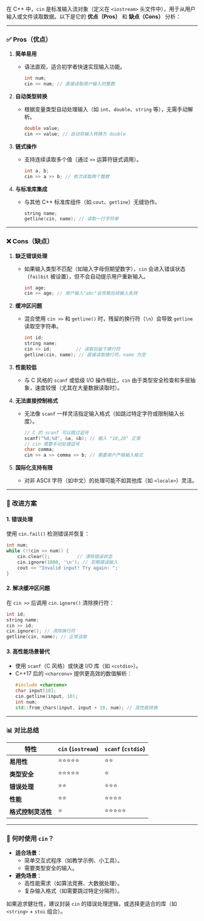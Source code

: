 在 C++ 中，`cin` 是标准输入流对象（定义在 `<iostream>` 头文件中），用于从用户输入或文件读取数据。以下是它的 **优点（Pros）** 和 **缺点（Cons）** 分析：

---

### **✅ Pros（优点）**
1. **简单易用**  
   - 语法直观，适合初学者快速实现输入功能。  
     ```cpp
     int num;
     cin >> num; // 直接读取用户输入的整数
     ```

2. **自动类型转换**  
   - 根据变量类型自动处理输入（如 `int`、`double`、`string` 等），无需手动解析。  
     ```cpp
     double value;
     cin >> value; // 自动将输入转换为 double
     ```

3. **链式操作**  
   - 支持连续读取多个值（通过 `>>` 运算符链式调用）。  
     ```cpp
     int a, b;
     cin >> a >> b; // 依次读取两个整数
     ```

4. **与标准库集成**  
   - 与其他 C++ 标准库组件（如 `cout`、`getline`）无缝协作。  
     ```cpp
     string name;
     getline(cin, name); // 读取一行字符串
     ```

---

### **❌ Cons（缺点）**
1. **缺乏错误处理**  
   - 如果输入类型不匹配（如输入字母但期望数字），`cin` 会进入错误状态（`failbit` 被设置），但不会自动提示用户重新输入。  
     ```cpp
     int age;
     cin >> age; // 用户输入"abc"会导致后续输入失效
     ```

2. **缓冲区问题**  
   - 混合使用 `cin >>` 和 `getline()` 时，残留的换行符（`\n`）会导致 `getline` 读取空字符串。  
     ```cpp
     int id;
     string name;
     cin >> id;         // 读取后留下换行符
     getline(cin, name); // 直接读取换行符，name 为空
     ```

3. **性能较低**  
   - 与 C 风格的 `scanf` 或低级 I/O 操作相比，`cin` 由于类型安全检查和多层抽象，速度较慢（尤其在大量数据读取时）。

4. **无法直接控制格式**  
   - 无法像 `scanf` 一样灵活指定输入格式（如跳过特定字符或限制输入长度）。  
     ```cpp
     // C 的 scanf 可以跳过逗号
     scanf("%d,%d", &a, &b); // 输入 "10,20" 正常
     // cin 需要手动处理逗号
     char comma;
     cin >> a >> comma >> b; // 需要用户严格输入格式
     ```

5. **国际化支持有限**  
   - 对非 ASCII 字符（如中文）的处理可能不如其他库（如 `<locale>`）灵活。

---

### **🚀 改进方案**
#### **1. 错误处理**
使用 `cin.fail()` 检测错误并恢复：
```cpp
int num;
while (!(cin >> num)) {
    cin.clear();          // 清除错误状态
    cin.ignore(1000, '\n'); // 忽略错误输入
    cout << "Invalid input! Try again: ";
}
```

#### **2. 解决缓冲区问题**
在 `cin >>` 后调用 `cin.ignore()` 清除换行符：
```cpp
int id;
string name;
cin >> id;
cin.ignore(); // 清除换行符
getline(cin, name); // 正常读取
```

#### **3. 高性能场景替代**
- 使用 `scanf`（C 风格）或快速 I/O 库（如 `<cstdio>`）。  
- C++17 后的 `<charconv>` 提供更高效的数值解析：
  ```cpp
  #include <charconv>
  char input[10];
  cin.getline(input, 10);
  int num;
  std::from_chars(input, input + 10, num); // 高性能转换
  ```

---

### **📊 对比总结**
| 特性                | `cin` (`iostream`) | `scanf` (`cstdio`) |
|---------------------|--------------------|--------------------|
| **易用性**          | ⭐⭐⭐⭐⭐           | ⭐⭐               |
| **类型安全**        | ⭐⭐⭐⭐⭐           | ⭐                |
| **错误处理**        | ⭐⭐               | ⭐⭐⭐             |
| **性能**            | ⭐⭐               | ⭐⭐⭐⭐           |
| **格式控制灵活性**  | ⭐                 | ⭐⭐⭐⭐⭐           |

---

### **🎯 何时使用 `cin`？**
- **适合场景**：  
  - 简单交互式程序（如教学示例、小工具）。  
  - 需要类型安全的输入。  
- **避免场景**：  
  - 高性能需求（如算法竞赛、大数据处理）。  
  - 复杂输入格式（如需要跳过特定分隔符）。  

如果追求健壮性，建议封装 `cin` 的错误处理逻辑，或选择更适合的库（如 `<string>` + `stoi` 组合）。